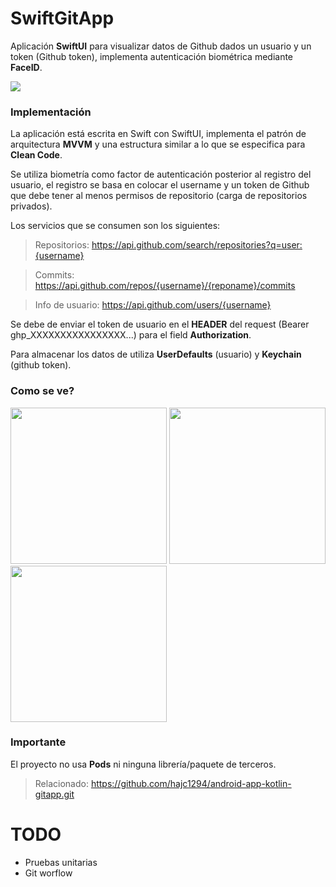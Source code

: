 # SwiftGitApp
Aplicación **SwiftUI** para visualizar datos de Github dados un usuario y un token (Github token), implementa autenticación biométrica mediante **FaceID**.

![](https://camo.githubusercontent.com/cbe540fa5f1bd4860434caea1ebe43419ed42d92d54084d529c3a93a67139f10/68747470733a2f2f696d672e736869656c64732e696f2f62616467652f73776966742532302d2532334641373334332e7376673f267374796c653d666f722d7468652d6261646765266c6f676f3d7377696674266c6f676f436f6c6f723d7768697465)

### Implementación
La aplicación está escrita en Swift con SwiftUI, implementa el patrón de arquitectura **MVVM** y una estructura similar a lo que se especifica para **Clean Code**.

Se utiliza biometría como factor de autenticación posterior al registro del usuario, el registro se basa en colocar el username y un token de Github que debe tener al menos permisos de repositorio (carga de repositorios privados).

Los servicios que se consumen son los siguientes:

> Repositorios: https://api.github.com/search/repositories?q=user:{username}

> Commits: https://api.github.com/repos/{username}/{reponame}/commits

> Info de usuario: https://api.github.com/users/{username}

Se debe de enviar el token de usuario en el **HEADER** del request (Bearer ghp_XXXXXXXXXXXXXXXX...) para el field **Authorization**.

Para almacenar los datos de utiliza **UserDefaults** (usuario) y **Keychain** (github token).

### Como se ve?

<img src="https://user-images.githubusercontent.com/61942641/173165878-583a3f30-787f-4bc0-850b-b99fce31d7b8.png" width="250">   <img src="https://user-images.githubusercontent.com/61942641/173165874-539422de-db45-4bd1-a4bd-9083fba4c283.png" width="250">   <img src="https://user-images.githubusercontent.com/61942641/173165877-53ad80a3-48fc-493e-8eda-423bb3201b57.png" width="250">

### Importante

El proyecto no usa **Pods** ni ninguna librería/paquete de terceros.

> Relacionado: https://github.com/hajc1294/android-app-kotlin-gitapp.git

# TODO

* Pruebas unitarias
* Git worflow

